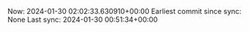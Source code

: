 Now: 2024-01-30 02:02:33.630910+00:00 Earliest commit since sync: None Last sync: 2024-01-30 00:51:34+00:00
